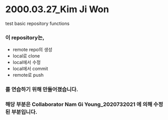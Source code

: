 # 2000.03.27_Kim Ji Won
test basic repository functions

### 이 repository는,
* remote repo의 생성
* local로 clone
* local에서 수정
* local에서 commit
* remote로 push

### 를 연습하기 위해 만들어졌습니다.

### 해당 부분은 Collaborator Nam Gi Young_2020732021 에 의해 수정된 부분입니다.